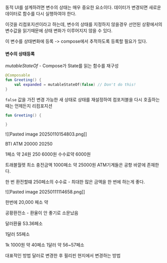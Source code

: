 
동적 UI를 설계하려면 변수의 상태는 매우 중요한 요소이다.
데이터가 변경되면 새로운 데이터로 함수를 다시 실행하여야 한다.

이것을 리컴포지션이라고 하는데, 변수의 상태를 지정하지 않을경우 
선언된 상황에서의 변수값을 읽기때문에 상태 변화가 이루어지지 않을 수 있다.

이 변수를 상태변화에 등록 -> compose에서 추적하도록 등록할 필요가 있다.

#### 변수의 상태등록

*mutableStateOf* - Compose가 State를 읽는 함수를 재구성

```kotlin
@Composable
fun Greeting() {
	val expanded = mutableStateOf(false) // Don't do this!
}
```

`false` 값을 가진 변경 가능한 새 상태로 상태를 재설정하여 컴포저블을 다시 호출하는 때는 언제든지 리컴포지션 


```kotlin
fun Greeting() {
	
}
```


![[Pasted image 20250110154803.png]]

BTI ATM        20000 20250 

1페소 약 24원
250 6000원  수수료약 6000원

트래블월렛 최소 충전금액 1000페소 약 25000원 
ATM기계들은 공항 바깥에 존재한다.

한 번 환전할떄 250페소의 수수료 - 최대한 많은 금액을 한 번에 하는게 좋다.

![[Pasted image 20250111114658.png]]


한번에 20,000 페소 약 

공황환전소 - 환율이 안 좋기로 소문났음

달러환율 53.36페소 

1달러 55페소

1k 1000원 약 40페소
1달러 약 56~57페소 

대표적인 방법
달러로 변경한 후 필리핀 현지에서 변경하는 방법
